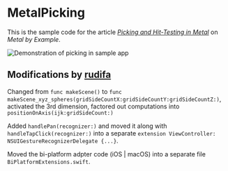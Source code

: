 # MetalPicking

This is the sample code for the article [_Picking and Hit-Testing in Metal_](http://metalbyexample.com/picking-hit-testing/) on _Metal by Example_.

![Demonstration of picking in sample app](http://d2jaiao3zdxbzm.cloudfront.net/wp-content/uploads/picking.gif)

## Modifications by [rudifa](https://github.com/rudifa)

Changed from `func makeScene()` to `func makeScene_xyz_spheres(gridSideCountX:gridSideCountY:gridSideCountZ:)`, activated the 3rd dimension, factored out computations into `positionOnAxis(ijk:gridSideCount:)`

Added `handlePan(recognizer:)` and moved it along with  `handleTapClick(recognizer:)` into a separate `extension ViewController: NSUIGestureRecognizerDelegate {...}`.

Moved the bi-platform adpter code (iOS | macOS) into a separate file `BiPlatformExtensions.swift`.



